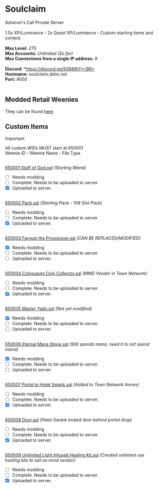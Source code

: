 # Soulclaim
Asheron's Call Private Server<BR><BR>
1.5x XP/Luminance - 2x Quest XP/Luminance - Custom starting items and content.<BR><BR>
**Max Level:** *275*<BR>
**Max Accounts:** *Unlimited (So far)*<BR>
**Max Connections from a single IP address:** *9*<BR><BR>
**Discord:** *https://discord.gg/939ARjY*<BR><BR>
**Hostname:** *soulclaim.ddns.net<BR>*
**Port:** *9000*<BR><BR>

## Modded Retail Weenies
They can be found [here](Modded-Retail-Weenies/).
## Custom Items
> [!IMPORTANT]
>  All custom WIDs MUST start at 650001<BR>
> Weenie ID - Weenie Name - File Type<BR><BR>

[650001 Staff of God.sql](Weenies/650001%20Staff%20of%20God.sql)                                                    *(Starting Wand)*
- [ ] Needs modding
- [ ] Complete. Needs to be uploaded to server.
- [X] Uploaded to server.<BR><BR>

[650002 Pack.sql](Weenies/650002%20Pack.sql)                                                                        *(Starting Pack - 108 Slot Pack)*
- [ ] Needs modding
- [ ] Complete. Needs to be uploaded to server.
- [X] Uploaded to server.<BR><BR>

[650003 Farnum the Provisioner.sql](Weenies/650003%20Farnum%20the%20Provisioner.sql)                                *(CAN BE REPLACED/MODIFIED)*
- [X] Needs modding
- [ ] Complete. Needs to be uploaded to server.
- [ ] Uploaded to server.<BR><BR>

[650004 Colosseum Coin Collector.sql](Weenies/650004%20Colosseum%20Coin%20Collector.sql)                            *(MMD Vendor in Town Network)*
- [ ] Needs modding
- [ ] Complete. Needs to be uploaded to server.
- [X] Uploaded to server.<BR><BR>

[650005 Master Yado.sql](Weenies/650005%20Master%20Yado.sql)                                                        *(Not yet modified)*
- [X] Needs modding
- [ ] Complete. Needs to be uploaded to server.
- [ ] Uploaded to server.<BR><BR>

[650006 Eternal Mana Stone.sql](Weenies/650006%20Eternal%20Mana%20Stone.sql)                                        *(Still spends mana, need it to not spend mana)*
- [X] Needs modding
- [ ] Complete. Needs to be uploaded to server.
- [ ] Uploaded to server.<BR><BR>

[650007 Portal to Hotel Swank.sql](Weenies/650007%20Portal%20to%20Hotel%20Swank.sql)                                *(Added to Town Network Annex)*
- [ ] Needs modding
- [ ] Complete. Needs to be uploaded to server.
- [X] Uploaded to server.<BR><BR>

[650008 Door.sql](Weenies/650008%20Door.sql)                                                                        *(Hotel Swank locked door behind portal drop)*
- [ ] Needs modding
- [ ] Complete. Needs to be uploaded to server.
- [X] Uploaded to server.<BR><BR>

[650009 Unlimited Light Infused Healing Kit.sql](Weenies/650009%20Unlimted%20Light%20Infused%20Healing%20Kit.sql)   *(Created unlimted use healing kits to sell on mmd vendor)*
- [ ] Needs modding
- [ ] Complete. Needs to be uploaded to server.
- [X] Uploaded to server.<BR><BR>
